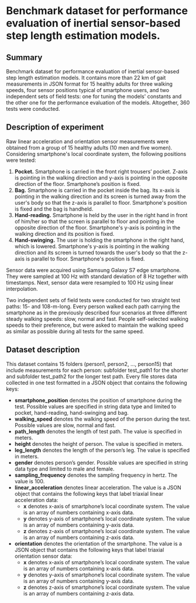 # Benchmark dataset for performance evaluation of inertial sensor-based step length estimation models.

## Summary

Benchmark dataset for performance evaluation of inertial sensor-based step length estimation models. It contains more than 22 km of gait measurements in JSON format for 15 healthy adults for three walking speeds, four sensor positions typical of smartphone users, and two independent sets of field tests: one for tuning the models' constants and the other one for the performance evaluation of the models. Altogether, 360 tests were conducted.

## Description of experiment

Raw linear acceleration and orientation sensor measurements were obtained from a group of 15 healthy adults (10 men and five women). Considering smartphone's local coordinate system, the following positions were tested:

1.	**Pocket.** Smartphone is carried in the front right trousers’ pocket. Z-axis is pointing in the walking direction and y-axis is pointing in the opposite direction of the floor. Smartphone’s position is fixed. 
2.	**Bag.** Smartphone is carried in the pocket inside the bag. Its x-axis is pointing in the walking direction and its screen is turned away from the user's body so that the z-axis is parallel to floor. Smartphone's position is fixed and the bag is handheld.
3.	**Hand-reading.** Smartphone is held by the user in the right hand in front of him/her so that the screen is parallel to floor and pointing in the opposite direction of the floor. Smartphone's y-axis is pointing in the walking direction and its position is fixed.
4.	**Hand-swinging.** The user is holding the smartphone in the right hand, which is lowered. Smartphone's y-axis is pointing in the walking direction and its screen is turned towards the user's body so that the z-axis is parallel to floor. Smartphone's position is fixed.

Sensor data were acquired using Samsung Galaxy S7 edge smartphone. They were sampled at 100 Hz with standard deviation of 8 Hz together with timestamps. Next, sensor data were resampled to 100 Hz using linear interpolation. 

Two independent sets of field tests were conducted for two straight test paths: 15- and 108-m-long. Every person walked each path carrying the smartphone as in the previously described four scenarios at three different steady walking speeds: slow, normal and fast. People self-selected walking speeds to their preference, but were asked to maintain the walking speed as similar as possible during all tests for the same speed.



## Dataset description

This dataset contains 15 folders (person1, person2, …, person15) that include measurements for each person: subfolder test_path1 for the shorter and subfolder test_path2 for the longer test path. Every file stores data collected in one test formatted in a JSON object that contains the following keys:
-	**smartphone_position** denotes the position of smartphone during the test. Possible values are specified in string data type and limited to pocket, hand-reading, hand-swinging and bag. 
-	**walking_speed** denotes the walking speed of the person during the test. Possible values are slow, normal and fast.  
-	**path_length** denotes the length of test path. The value is specified in meters.
-	**height** denotes the height of person. The value is specified in meters.
-	**leg_length** denotes the length of the person’s leg. The value is specified in meters.
-	**gender** denotes person’s gender. Possible values are specified in string data type and limited to male and female.
-	**sampling_frequency** denotes the sampling frequency in hertz. The value is 100.
-	**linear_acceleration** denotes linear acceleration. The value is a JSON object that contains the following keys that label triaxial linear acceleration data:
	*	**x** denotes x-axis of smartphone’s local coordinate system. The value is an array of numbers containing x-axis data. 
	*	**y** denotes y-axis of smartphone’s local coordinate system. The value is an array of numbers containing y-axis data. 
	*	**z** denotes z-axis of smartphone’s local coordinate system. The value is an array of numbers containing z-axis data. 
-	**orientation** denotes the orientation of the smartphone. The value is a JSON object that contains the following keys that label triaxial orientation sensor data:
	*	**x** denotes x-axis of smartphone’s local coordinate system. The value is an array of numbers containing x-axis data. 
	*	**y** denotes y-axis of smartphone’s local coordinate system. The value is an array of numbers containing y-axis data. 
	*	**z** denotes z-axis of smartphone’s local coordinate system. The value is an array of numbers containing z-axis data. 



